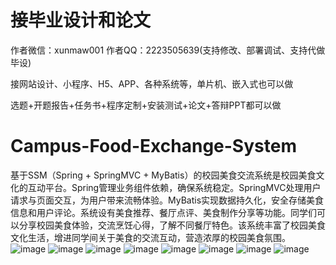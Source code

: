 # 接毕业设计和论文
作者微信：xunmaw001  作者QQ：2223505639(支持修改、部署调试、支持代做毕设)

接网站设计、小程序、H5、APP、各种系统等，单片机、嵌入式也可以做

选题+开题报告+任务书+程序定制+安装测试+论文+答辩PPT都可以做
# Campus-Food-Exchange-System
基于SSM（Spring + SpringMVC + MyBatis）的校园美食交流系统是校园美食文化的互动平台。Spring管理业务组件依赖，确保系统稳定。SpringMVC处理用户请求与页面交互，为用户带来流畅体验。MyBatis实现数据持久化，安全存储美食信息和用户评论。系统设有美食推荐、餐厅点评、美食制作分享等功能。同学们可以分享校园美食体验，交流烹饪心得，了解不同餐厅特色。该系统丰富了校园美食文化生活，增进同学间关于美食的交流互动，营造浓厚的校园美食氛围。
![image](https://github.com/user-attachments/assets/4b0fc7ac-516a-4e56-85a3-93460875bd1b)
![image](https://github.com/user-attachments/assets/953ad30d-b15b-4b92-992b-f644e2d023b2)
![image](https://github.com/user-attachments/assets/73c8a365-5f96-4581-a2cd-afd5cca6f474)
![image](https://github.com/user-attachments/assets/0839c3de-a6d4-46a1-8db7-ca8946b43739)
![image](https://github.com/user-attachments/assets/04277331-c63b-4512-ba25-e7170a6dba65)
![image](https://github.com/user-attachments/assets/1f440e40-e72f-4718-9f83-e4d4410b623a)
![image](https://github.com/user-attachments/assets/e9f66f49-3fe8-4086-9b4c-c009a78123cd)
![image](https://github.com/user-attachments/assets/395095ca-531f-4f0f-8d8f-44d4223e1514)
